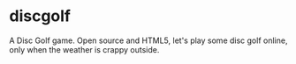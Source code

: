 discgolf
========

A Disc Golf game. Open source and HTML5, let's play some disc golf online, only when the weather is crappy outside.